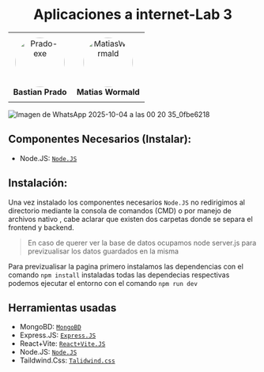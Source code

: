 <h1 align=center>Aplicaciones a internet-Lab 3</h1>

<div align="center">

  <table>
    <tr>
      <td align="center" style="padding: 10px;">
        <a href="https://github.com/Prado-exe">
          <img src="https://avatars.githubusercontent.com/u/80771822?s=400&u=06ac1d3a408302a6702002d12b25d8091abedfeb&v=4" 
               width="100" height="100" style="border-radius:50%;" alt="Prado-exe"/>
        </a>
        <br>
        <strong>Bastian Prado</strong>
      </td>
      <td align="center" style="padding: 10px;">
        <a href="https://github.com/MatiasWormald">
          <img src="https://avatars.githubusercontent.com/u/147435854?v=4" 
               width="100" height="100" style="border-radius:50%;" alt="MatiasWormald"/>
        </a>
        <br>
        <strong>Matias Wormald</strong>
      </td>
    </tr>
  </table>

</div>



![Imagen de WhatsApp 2025-10-04 a las 00 20 35_0fbe6218](https://github.com/user-attachments/assets/a9f3e0fb-17e1-4c3f-bd8e-847e33abd4ed)

## Componentes Necesarios (Instalar):

-   Node.JS: [`Node.JS`](https://nodejs.org/es)

## Instalación:

Una vez instalado los componentes necesarios `Node.JS` no redirigimos al directorio mediante la consola de comandos (CMD) o por manejo de archivos nativo , cabe aclarar que existen dos carpetas donde se separa el frontend y backend.

> En caso de querer ver la base de datos ocupamos node server.js
> para previzualisar los datos guardados en la misma

Para previzualisar la pagina primero instalamos las dependencias con el comando `npm install` instaladas todas las dependecias respectivas podemos ejecutar el entorno con el comando `npm run dev`

## Herramientas usadas

-   MongoBD: [`MongoBD`](https://www.mongodb.com/)
-   Express.JS: [`Express.JS`](https://expressjs.com/)
-   React+Vite: [`React+Vite.JS`](https://es.vite.dev/guide/)
-   Node.JS: [`Node.JS`](https://nodejs.org/es)
-   Taildwind.Css: [`Talidwind.css`](https://tailwindcss.com/docs/installation/using-vite)

